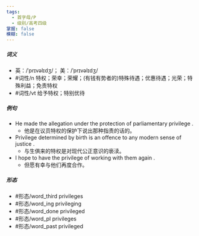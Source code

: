 ```yaml
---
tags:
  - 首字母/P
  - 级别/高考四级
掌握: false
模糊: false
---
```

##### 词义
- 英：/ˈprɪvəlɪdʒ/； 美：/ˈprɪvəlɪdʒ/
- #词性/n  特权；荣幸；荣耀；(有钱有势者的)特殊待遇；优惠待遇；光荣；特殊利益；免责特权
- #词性/vt  给予特权；特别优待
##### 例句
- He made the allegation under the protection of parliamentary privilege .
	- 他是在议员特权的保护下说出那种指责的话的。
- Privilege determined by birth is an offence to any modern sense of justice .
	- 与生俱来的特权是对现代公正意识的亵渎。
- I hope to have the privilege of working with them again .
	- 但愿有幸与他们再度合作。
##### 形态
- #形态/word_third privileges
- #形态/word_ing privileging
- #形态/word_done privileged
- #形态/word_pl privileges
- #形态/word_past privileged
